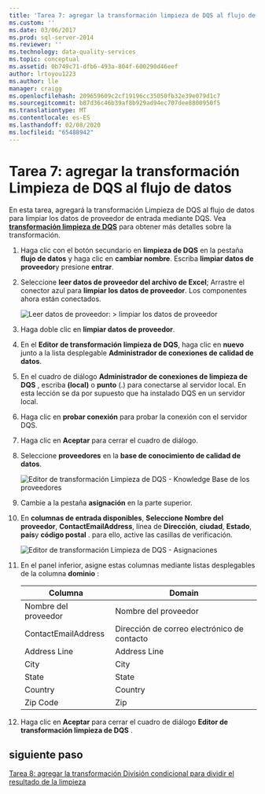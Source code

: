 ```yaml
---
title: 'Tarea 7: agregar la transformación limpieza de DQS al flujo de datos | Microsoft Docs'
ms.custom: ''
ms.date: 03/06/2017
ms.prod: sql-server-2014
ms.reviewer: ''
ms.technology: data-quality-services
ms.topic: conceptual
ms.assetid: 0b749c71-dfb6-493a-804f-600290d46eef
author: lrtoyou1223
ms.author: lle
manager: craigg
ms.openlocfilehash: 209659609c2cf19196cc35050fb32e39e079d1c7
ms.sourcegitcommit: b87d36c46b39af8b929ad94ec707dee8800950f5
ms.translationtype: MT
ms.contentlocale: es-ES
ms.lasthandoff: 02/08/2020
ms.locfileid: "65488942"
---
```

# <a name="task-7-adding-dqs-cleansing-transform-to-the-data-flow"></a>Tarea 7: agregar la transformación Limpieza de DQS al flujo de datos
  En esta tarea, agregará la transformación Limpieza de DQS al flujo de datos para limpiar los datos de proveedor de entrada mediante DQS. Vea **[transformación limpieza de DQS](https://msdn.microsoft.com/library/ee677619.aspx)** para obtener más detalles sobre la transformación.  
  
1.  Haga clic con el botón secundario en **limpieza de DQS** en la pestaña **flujo de datos** y haga clic en **cambiar nombre**. Escriba **limpiar datos de proveedor**y presione **entrar**.  
  
2.  Seleccione **leer datos de proveedor del archivo de Excel**; Arrastre el conector azul para **limpiar los datos de proveedor**. Los componentes ahora están conectados.  
  
     ![Leer datos de proveedor: > limpiar los datos de proveedor](../../2014/tutorials/media/et-addingdqscleansingtransformtothedataflow-01.jpg "Leer datos de proveedor -> Limpiar datos de proveedor")  
  
3.  Haga doble clic en **limpiar datos de proveedor**.  
  
4.  En el **Editor de transformación limpieza de DQS**, haga clic en **nuevo** junto a la lista desplegable **Administrador de conexiones de calidad de datos**.  
  
5.  En el cuadro de diálogo **Administrador de conexiones de limpieza de DQS** , escriba **(local)** o **punto** (.) para conectarse al servidor local. En esta lección se da por supuesto que ha instalado DQS en un servidor local.  
  
6.  Haga clic en **probar conexión** para probar la conexión con el servidor DQS.  
  
7.  Haga clic en **Aceptar** para cerrar el cuadro de diálogo.  
  
8.  Seleccione **proveedores** en la **base de conocimiento de calidad de datos**.  
  
     ![Editor de transformación Limpieza de DQS - Knowledge Base de los proveedores](../../2014/tutorials/media/et-addingdqscleansingtransformtothedataflow-02.jpg "Editor de transformación Limpieza de DQS - Knowledge Base de los proveedores")  
  
9. Cambie a la pestaña **asignación** en la parte superior.  
  
10. En **columnas de entrada disponibles**, **Seleccione Nombre del proveedor**, **ContactEmailAddress**, línea de **Dirección**, **ciudad**, **Estado**, **país**y **código postal** . para ello, active las casillas de verificación.  
  
     ![Editor de transformación Limpieza de DQS - Asignaciones](../../2014/tutorials/media/et-addingdqscleansingtransformtothedataflow-03.jpg "Editor de transformación Limpieza de DQS - Asignaciones")  
  
11. En el panel inferior, asigne estas columnas mediante listas desplegables de la columna **dominio** :  
  
    |Columna|Domain|  
    |------------|------------|  
    |Nombre del proveedor|Nombre del proveedor|  
    |ContactEmailAddress|Dirección de correo electrónico de contacto|  
    |Address Line|Address Line|  
    |City|City|  
    |State|State|  
    |Country|Country|  
    |Zip Code|Zip|  
  
12. Haga clic en **Aceptar** para cerrar el cuadro de diálogo **Editor de transformación limpieza de DQS** .  
  
## <a name="next-step"></a>siguiente paso  
 [Tarea 8: agregar la transformación División condicional para dividir el resultado de la limpieza](../../2014/tutorials/task-8-adding-conditional-split-transform-to-split-cleansing-output.md)  
  
  
